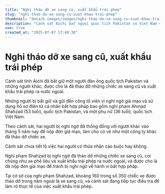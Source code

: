 ```yaml
---
title: "Nghi tháo dỡ xe sang cũ, xuất khẩu trái phép"
slug: "nghi-thao-do-xe-sang-cu-xuat-khau-trai-phep"
thumbnail: "data/6.images/images/nghi-thao-do-xe-sang-cu-xuat-khau-trai-phep.webp"
description: "Canh sat Aichi bat nguoi quoc tich Pakistan va Viet Nam vi nghi ngo thao do xe sang cu de xuat khau trai phep bang cach nop don gia mao."
use: true
created_at: "2025-07-07 17:48:38"
---
```


# Nghi tháo dỡ xe sang cũ, xuất khẩu trái phép

Cảnh sát tỉnh Aichi đã bắt giữ một người đàn ông quốc tịch Pakistan và những người khác, được cho là đã tháo dỡ những chiếc xe sang cũ và xuất khẩu trái phép ra nước ngoài.

Những người bị bắt giữ và gửi đến công tố viên vì nghi ngờ giả mạo và sử dụng hồ sơ điện từ cá nhân bất hợp pháp bao gồm nghi phạm Ahmad Shahzad (53 tuổi), quốc tịch Pakistan, và một phụ nữ (36 tuổi), quốc tịch Việt Nam.

Theo cảnh sát, hai người bị nghi ngờ đã thông đồng với người khác vào tháng 5 năm nay để nộp đơn giả mạo, làm cho có vẻ như một công ty khác đã tháo dỡ chiếc xe.

Cảnh sát chưa tiết lộ việc hai người có thừa nhận cáo buộc hay không.

Nghi phạm Shahzad bị nghi ngờ đã tháo dỡ những chiếc xe sang cũ, coi chúng như xe phế liệu và xuất khẩu trái phép ra nước ngoài, và được cho là đã nộp đơn giả mạo để tránh bị nghi ngờ về hành vi bất hợp pháp.

Tại cơ sở của nghi phạm Shahzad, khoảng 160 trong số 350 chiếc xe được tháo dỡ trong năm ngoái là xe sang cũ, và cảnh sát đang tiếp tục điều tra để làm rõ thực tế của việc xuất khẩu trái phép.